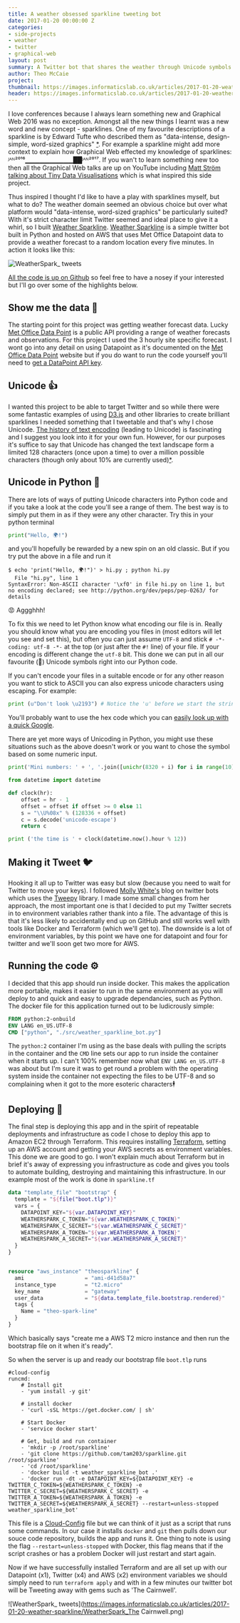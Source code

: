 ```yaml
---
title: A weather obsessed sparkline tweeting bot
date: 2017-01-20 00:00:00 Z
categories:
- side-projects
- weather
- twitter
- graphical-web
layout: post
summary: A Twitter bot that shares the weather through Unicode symbols
author: Theo McCaie
project:
thumbnail: https://images.informaticslab.co.uk/articles/2017-01-20-weather-sparkline/weather_spark_thumb.png
header: https://images.informaticslab.co.uk/articles/2017-01-20-weather-sparkline/sparkline_head.png
---
```


I love conferences because I always learn something new and Graphical Web 2016 was no exception. Amongst all the new things I learnt was a new word and new concept - sparklines. One of my favourite descriptions of a sparkline is by  Edward Tufte who described them as "data-intense, design-simple, word-sized graphics" [*](https://en.wikipedia.org/wiki/Sparkline#cite_note-BE06-5). For example a sparkline might add more context to explain how Graphical Web effected my knowledge of sparklines: ᴶᴬᴺ²⁰¹⁶▁▁▁▁▁▁▁▁▁▁██ᴶᴬᴺ²⁰¹⁷. If you wan't to learn something new too then all the Graphical Web talks are up on YouTube including [Matt Ström talking about Tiny Data Visualisations](https://www.youtube.com/watch?v=WAVsG33ijjg&list=PLBs84wlNEgZJ3NHaGV26VYJB5H_ZgmJHs&index=2) which is what inspired this side project.

Thus inspired I thought I'd like to have a play with sparklines myself, but what to do? The weather domain seemed an obvious choice but over what platform would "data-intense, word-sized graphics" be particularly suited? With it's strict character limit Twitter seemed and ideal place to give it a whirl, so I built [Weather Sparkline](https://twitter.com/WeatherSpark_). [Weather Sparkline](https://twitter.com/WeatherSpark_) is a simple twitter bot built in Python and hosted on AWS that uses Met Office Datapoint data to provide a weather forecast to a random location every five minutes. In action it looks like this:

![WeatherSpark_ tweets](https://images.informaticslab.co.uk/articles/2017-01-20-weather-sparkline/WeatherSpark_Tweet.png)

[All the code is up on Github](https://github.com/met-office-lab/WeatherSpark_) so feel free to have a nosey if your interested but I'll go over some of the highlights below.

## Show me the data 💽

The starting point for this project was getting weather forecast data. Lucky [Met Office Data Point](http://www.metoffice.gov.uk/datapoint) is a public API providing a range of weather forecasts and observations. For this project I used the 3 hourly site specific forecast. I wont go into any detail on using Datapoint as it's documented on the [Met Office Data Point](http://www.metoffice.gov.uk/datapoint) website but if you do want to run the code yourself you'll need to [get a DataPoint API key](http://www.metoffice.gov.uk/datapoint/api).

## Unicode 👍

I wanted this project to be able to target Twitter and so while there were some fantastic examples of using [D3.js](https://d3js.org/) and other libraries to create brilliant sparklines I needed something that I tweetable and that's why I chose Unicode. [The history of text encoding](http://tronweb.super-nova.co.jp/characcodehist.html) (leading to Unicode) is fascinating and I suggest you look into it for your own fun. However, for our purposes it's suffice to say that Unicode has changed the text landscape form a limited 128 characters (once upon a time) to over a million possible characters (though only about 10% are currently used)[*](http://stackoverflow.com/a/5928054).

## Unicode in Python 🐍

There are lots of ways of putting Unicode characters into Python code and if you take a look at the code you'll see a range of them. The best way is to simply put them in as if they were any other character. Try this in your python terminal

```Python
print("Hello, 🌍!")
```

and you'll hopefully be rewarded by a new spin on an old classic. But if you try put the above in a file and run it

```
$ echo 'print("Hello, 🌍!")' > hi.py ; python hi.py
  File "hi.py", line 1
SyntaxError: Non-ASCII character '\xf0' in file hi.py on line 1, but no encoding declared; see http://python.org/dev/peps/pep-0263/ for details
```

😡 Aggghhh!

To fix this we need to let Python know what encoding our file is in. Really you should know what you are encoding you files in (most editors will let you see and set this), but often you can just assume `UTF-8` and stick `# -*- coding: utf-8 -*-` at the top (or just after the `#!` line) of your file. If your encoding is different change the `utf-8` bit. This done we can put in all our favourite (💩) Unicode symbols right into our Python code.

If you can't encode your files in a suitable encode or for any other reason you want to stick to ASCII you can also express unicode characters using escaping. For example:

```Python
print (u"Don't look \u2193") # Notice the 'u' before we start the string indicating this is a unicode string.
```

You'll probably want to use the hex code which you can [easily look up with a quick Google](http://lmgtfy.com/?q=left+pointing+magnifying+glass+hex+code).

There are yet more ways of Unicoding in Python, you might use these situations such as the above doesn't work or you want to chose the symbol based on some numeric input.

```Python
print('Mini numbers: ' + ', '.join([unichr(8320 + i) for i in range(10)]))
```

```Python
from datetime import datetime

def clock(hr):
    offset = hr - 1
    offset = offset if offset >= 0 else 11
    s = "\\U%08x" % (128336 + offset)
    c = s.decode('unicode-escape')
    return c

print ('the time is ' + clock(datetime.now().hour % 12))
```

## Making it Tweet 🐦

Hooking it all up to Twitter was easy but slow (because you need to wait for Twitter to move your keys). I followed [Molly White's](http://blog.mollywhite.net) blog on twitter bots which uses the [Tweepy](http://www.tweepy.org/) library. I made some small changes from her approach, the most important one is that I decided to put my Twitter secrets in to environment variables rather thank into a file. The advantage of this is that it's less likely to accidentally end up on GitHub and still works well with tools like Docker and Terraform (which we'll get to). The downside is a lot of environment variables, by this point we have one for datapoint and four for twitter and we'll soon get two more for AWS.

## Running the code ⚙

I decided that this app should run inside docker. This makes the application more portable, makes it easier to run in the same environment as you will deploy to and quick and easy to upgrade dependancies, such as Python. The docker file for this application turned out to be ludicrously simple:

```Dockerfile
FROM python:2-onbuild
ENV LANG en_US.UTF-8
CMD ["python", "./src/weather_sparkline_bot.py"]
```

The `python:2` container I'm using as the base deals with pulling the scripts in the container and the `CMD` line sets our app to run inside the container when it starts up. I can't 100% remember now what `ENV LANG en_US.UTF-8` was about but I'm sure it was to get round a problem with the operating system inside the container not expecting the files to be UTF-8 and so complaining when it got to the more esoteric characters🕴

## Deploying 🚀

The final step is deploying this app and in the spirit of repeatable deployments and infrastructure as code I chose to deploy this app to Amazon EC2 through Terraform. This requires installing [Terraform](https://www.terraform.io/intro/getting-started/install.html), setting up an AWS account and getting your AWS secrets as environment variables. This done we are good to go. I won't explain much about Terraform but in brief it's away of expressing you infrastructure as code and gives you tools to automate building, destroying and maintaining this infrastructure. In our example most of the work is done in `sparkline.tf`

```Terraform
data "template_file" "bootstrap" {
  template = "${file("boot.tlp")}"
  vars = {
    DATAPOINT_KEY="${var.DATAPOINT_KEY}"
    WEATHERSPARK_C_TOKEN="${var.WEATHERSPARK_C_TOKEN}"
    WEATHERSPARK_C_SECRET="${var.WEATHERSPARK_C_SECRET}"
    WEATHERSPARK_A_TOKEN="${var.WEATHERSPARK_A_TOKEN}"
    WEATHERSPARK_A_SECRET="${var.WEATHERSPARK_A_SECRET}"
  }
}


resource "aws_instance" "theosparkline" {
  ami                   = "ami-d41d58a7"
  instance_type         = "t2.micro"
  key_name              = "gateway"
  user_data             = "${data.template_file.bootstrap.rendered}"
  tags {
    Name = "theo-spark-line"
  }
}
```
Which basically says "create me a AWS T2 micro instance and then run the bootstrap file on it when it's ready".

So when the server is up and ready our bootstrap file `boot.tlp` runs

```cloudconfig
#cloud-config
runcmd:
    # Install git
    - 'yum install -y git'

    # install docker
    - 'curl -sSL https://get.docker.com/ | sh'

    # Start Docker
    - 'service docker start'

    # Get, build and run container
    - 'mkdir -p /root/sparkline'
    - 'git clone https://github.com/tam203/sparkline.git /root/sparkline'
    - 'cd /root/sparkline'
    - 'docker build -t weather_sparkline_bot .'
    - 'docker run -dt -e DATAPOINT_KEY=${DATAPOINT_KEY} -e TWITTER_C_TOKEN=${WEATHERSPARK_C_TOKEN} -e TWITTER_C_SECRET=${WEATHERSPARK_C_SECRET} -e TWITTER_A_TOKEN=${WEATHERSPARK_A_TOKEN} -e TWITTER_A_SECRET=${WEATHERSPARK_A_SECRET} --restart=unless-stopped weather_sparkline_bot'
```

This file is a [Cloud-Config](https://coreos.com/os/docs/latest/cloud-config.html) file but we can think of it just as a script that runs some commands. In our case it installs `docker` and `git` then pulls down our souce code repository, builds the app and runs it. One thing to note is using the flag `--restart=unless-stopped` with Docker, this flag means that if the script crashes or has a problem Docker will just restart and start again.

Now if we have successfully installed Terraform and are all set up with our Datapoint (x1), Twitter (x4) and AWS (x2) environment variables we should simply need to run `terraform apply` and with in a few minutes our twitter bot will be Tweeting away with gems such as 'The Cairnwell'.

![WeatherSpark_ tweets](https://images.informaticslab.co.uk/articles/2017-01-20-weather-sparkline/WeatherSpark_The Cairnwell.png)
